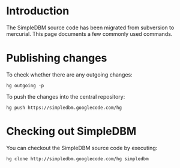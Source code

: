 # Introduction #

The SimpleDBM source code has been migrated from subversion to mercurial. This page documents a few commonly used commands.

# Publishing changes #

To check whether there are any outgoing changes:
```
hg outgoing -p
```

To push the changes into the central repository:
```
hg push https://simpledbm.googlecode.com/hg
```

# Checking out SimpleDBM #

You can checkout the SimpleDBM source code by executing:
```
hg clone http://simpledbm.googlecode.com/hg simpledbm
```
